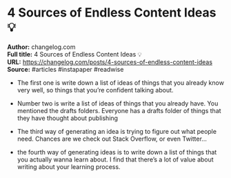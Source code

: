 # 4 Sources of Endless Content Ideas 💡

**Author:** changelog.com  
**Full title:** 4 Sources of Endless Content Ideas 💡  
**URL:** https://changelog.com/posts/4-sources-of-endless-content-ideas  
**Source:** #articles #instapaper #readwise

- The first one is write down a list of ideas of things that you already know very well, so things that you’re confident talking about. 
   
- Number two is write a list of ideas of things that you already have. You mentioned the drafts folders. Everyone has a drafts folder of things that they have thought about publishing 
   
- The third way of generating an idea is trying to figure out what people need. Chances are we check out Stack Overflow, or even Twitter… 
   
- the fourth way of generating ideas is to write down a list of things that you actually wanna learn about. I find that there’s a lot of value about writing about your learning process. 
   
